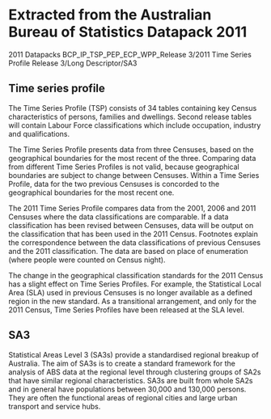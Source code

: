 # Extracted from the Australian Bureau of Statistics Datapack 2011

2011 Datapacks BCP_IP_TSP_PEP_ECP_WPP_Release 3/2011 Time Series Profile Release 3/Long Descriptor/SA3

## Time series profile

The Time Series Profile (TSP) consists of 34 tables containing key Census characteristics of persons, families and dwellings. Second release tables will contain Labour Force classifications which include occupation, industry and qualifications.

The Time Series Profile presents data from three Censuses, based on the geographical boundaries for the most recent of the three. Comparing data from different Time Series Profiles is not valid, because geographical boundaries are subject to change between Censuses. Within a Time Series Profile, data for the two previous Censuses is concorded to the geographical boundaries for the most recent one.

The 2011 Time Series Profile compares data from the 2001, 2006 and 2011 Censuses where the data classifications are comparable. If a data classification has been revised between Censuses, data will be output on the classification that has been used in the 2011 Census. Footnotes explain the correspondence between the data classifications of previous Censuses and the 2011 classification. The data are based on place of enumeration (where people were counted on Census night).

The change in the geographical classification standards for the 2011 Census has a slight effect on Time Series Profiles. For example, the Statistical Local Area (SLA) used in previous Censuses is no longer available as a defined region in the new standard. As a transitional arrangement, and only for the 2011 Census, Time Series Profiles have been released at the SLA level. 


## SA3

Statistical Areas Level 3 (SA3s) provide a standardised regional breakup of Australia. The aim of SA3s is to create a standard framework for the analysis of ABS data at the regional level through clustering groups of SA2s that have similar regional characteristics. SA3s are built from whole SA2s and in general have populations between 30,000 and 130,000 persons. They are often the functional areas of regional cities and large urban transport and service hubs.
